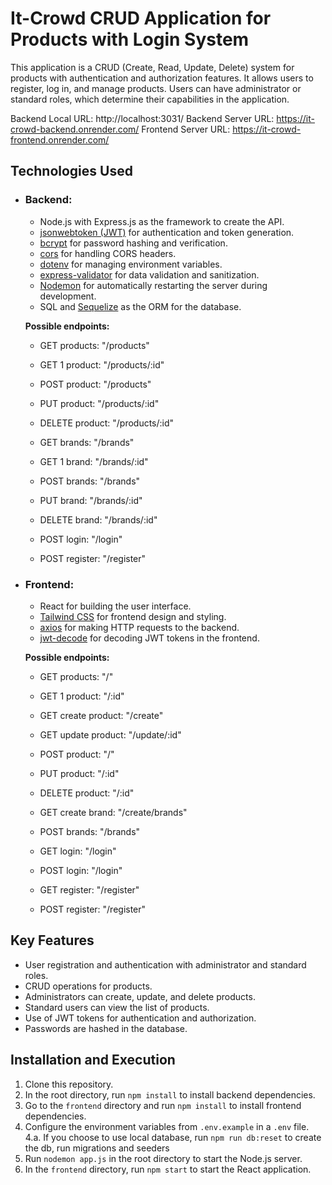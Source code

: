 # It-Crowd CRUD Application for Products with Login System

This application is a CRUD (Create, Read, Update, Delete) system for products with authentication and authorization features. It allows users to register, log in, and manage products. Users can have administrator or standard roles, which determine their capabilities in the application.

Backend Local URL: http://localhost:3031/
Backend Server URL: https://it-crowd-backend.onrender.com/
Frontend Server URL: https://it-crowd-frontend.onrender.com/

## Technologies Used

- ### Backend:
  - Node.js with Express.js as the framework to create the API.
  - [jsonwebtoken (JWT)](https://www.npmjs.com/package/jsonwebtoken) for authentication and token generation.
  - [bcrypt](https://www.npmjs.com/package/bcrypt) for password hashing and verification.
  - [cors](https://www.npmjs.com/package/cors) for handling CORS headers.
  - [dotenv](https://www.npmjs.com/package/dotenv) for managing environment variables.
  - [express-validator](https://www.npmjs.com/package/express-validator) for data validation and sanitization.
  - [Nodemon](https://www.npmjs.com/package/nodemon) for automatically restarting the server during development.
  - SQL and [Sequelize](https://sequelize.org/) as the ORM for the database.
  
  **Possible endpoints:**
  - GET products: "/products"
  - GET 1 product: "/products/:id"
  - POST product: "/products"
  - PUT product: "/products/:id"
  - DELETE product: "/products/:id"

  - GET brands: "/brands"
  - GET 1 brand: "/brands/:id"
  - POST brands: "/brands"
  - PUT brand: "/brands/:id"
  - DELETE brand: "/brands/:id"

  - POST login: "/login"
  - POST register: "/register"

- ### Frontend:
  - React for building the user interface.
  - [Tailwind CSS](https://tailwindcss.com/) for frontend design and styling.
  - [axios](https://axios-http.com/) for making HTTP requests to the backend.
  - [jwt-decode](https://www.npmjs.com/package/jwt-decode) for decoding JWT tokens in the frontend.

  **Possible endpoints:**
  - GET products: "/"
  - GET 1 product: "/:id"
  - GET create product: "/create"
  - GET update product: "/update/:id"
  - POST product: "/"
  - PUT product: "/:id"
  - DELETE product: "/:id"

  - GET create brand: "/create/brands"
  - POST brands: "/brands"

  - GET login: "/login"
  - POST login: "/login"

  - GET register: "/register"
  - POST register: "/register"

## Key Features

- User registration and authentication with administrator and standard roles.
- CRUD operations for products.
- Administrators can create, update, and delete products.
- Standard users can view the list of products.
- Use of JWT tokens for authentication and authorization.
- Passwords are hashed in the database.

## Installation and Execution

1. Clone this repository.
2. In the root directory, run `npm install` to install backend dependencies.
3. Go to the `frontend` directory and run `npm install` to install frontend dependencies.
4. Configure the environment variables from `.env.example` in a `.env` file. <br>
  4.a. If you choose to use local database, run `npm run db:reset` to create the db, run migrations and seeders
5. Run `nodemon app.js` in the root directory to start the Node.js server.
6. In the `frontend` directory, run `npm start` to start the React application.